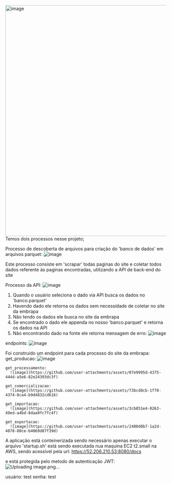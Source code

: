 <img width="719" alt="image" src="https://github.com/user-attachments/assets/1906b399-8a9d-45e2-97b5-ceb5175023b8">Temos dois processos nesse projeto;

Processo de descoberta de arquivos para criação do 'banco de dados' em arquivos parquet:
![image](https://github.com/user-attachments/assets/a3dee7c6-12f5-41b7-8e5d-71fe791ab531)

  Este processo consiste em 'scrapar' todas paginas do site e coletar todos dados referente às paginas encontradas, utilizando a API de back-end do site

Processo da API:
![image](https://github.com/user-attachments/assets/b97d1722-602f-4dc1-9d57-5b246b8557a5)

  1. Quando o usuário seleciona o dado via API busca os dados no 'banco.parquet'
  2. Havendo dado ele retorna os dados sem necessidade de coletar no site da embrapa
  3. Não tendo os dados ele busca no site da embrapa
  4. Se encontrado o dado ele appenda no nosso 'banco.parquet' e retorna os dados na API
  5. Não encontrando dado na fonte ele retorna mensagem de erro:
     ![image](https://github.com/user-attachments/assets/5958e4ec-a491-487b-89aa-0f68caab4999)

endpoints:
  ![image](https://github.com/user-attachments/assets/4ab4564f-3f27-48e1-879e-45131761783a)

  Foi construido um endpoint para cada processo do site da embrapa:
    get_producao:
      ![image](https://github.com/user-attachments/assets/8b31ff1a-46b9-454f-a5ad-b4814638379b)

    get_processamento:
      ![image](https://github.com/user-attachments/assets/07e9995d-4375-444d-a5e6-82e24393dc3f)

    get_comercializacao:
      ![image](https://github.com/user-attachments/assets/73bcd8cb-1f70-4374-8ca4-b9d4832cd616)

    get_importacao:
      ![image](https://github.com/user-attachments/assets/3cb851e4-0263-49ed-a4bd-8daa9fc7fc4f)

    get_exportacao:
      ![image](https://github.com/user-attachments/assets/2480d8b7-1a2d-4878-88ce-b4069d87f39d)

A aplicação está conteinerizada sendo necessário apenas executar o arquivo 'startup.sh'
está sendo executada nua maquina EC2 t2.small na AWS, sendo acessível pela url: https://52.206.210.53:8080/docs

e está protegida pelo metodo de autenticação JWT:
  ![Uploading image.png…]()

  usuário: test
  senha: test

